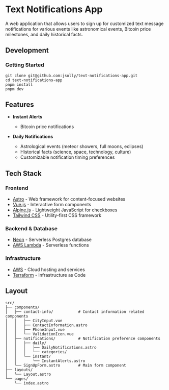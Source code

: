 # Text Notifications App

A web application that allows users to sign up for customized text message notifications for various events like astronomical events, Bitcoin price milestones, and daily historical facts.

## Development

### Getting Started
```shell
git clone git@github.com:jsolly/text-notifications-app.git
cd text-notifications-app
pnpm install
pnpm dev
```

## Features

- **Instant Alerts**
  - Bitcoin price notifications

- **Daily Notifications**
  - Astrological events (meteor showers, full moons, eclipses)
  - Historical facts (science, space, technology, culture)
  - Customizable notification timing preferences

## Tech Stack

### Frontend
- [Astro](https://astro.build/) - Web framework for content-focused websites
- [Vue.js](https://vuejs.org/) - Interactive form components
- [Alpine.js](https://alpinejs.dev/) - Lightweight JavaScript for checkboxes
- [Tailwind CSS](https://tailwindcss.com/) - Utility-first CSS framework

### Backend & Database
- [Neon](https://neon.tech/) - Serverless Postgres database
- [AWS Lambda](https://aws.amazon.com/lambda/) - Serverless functions

### Infrastructure
- [AWS](https://aws.amazon.com/) - Cloud hosting and services
- [Terraform](https://www.terraform.io/) - Infrastructure as Code

## Layout
```
src/
├── components/
│   ├── contact-info/           # Contact information related components
│   │   ├── CityInput.vue
│   │   ├── ContactInformation.astro
│   │   ├── PhoneInput.vue
│   │   └── ValidationIcon.vue
│   ├── notifications/          # Notification preference components
│   │   ├── daily/
│   │   │   ├── DailyNotifications.astro
│   │   │   └── categories/
│   │   └── instant/
│   │       └── InstantAlerts.astro
│   └── SignUpForm.astro        # Main form component
├── layouts/
│   └── Layout.astro
└── pages/
    └── index.astro
```